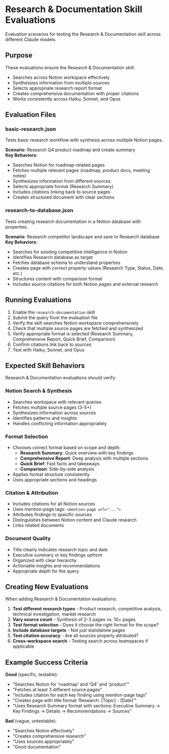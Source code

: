 # Research & Documentation Skill Evaluations

Evaluation scenarios for testing the Research & Documentation skill across different Claude models.

## Purpose

These evaluations ensure the Research & Documentation skill:
- Searches across Notion workspace effectively
- Synthesizes information from multiple sources
- Selects appropriate research report format
- Creates comprehensive documentation with proper citations
- Works consistently across Haiku, Sonnet, and Opus

## Evaluation Files

### basic-research.json
Tests basic research workflow with synthesis across multiple Notion pages.

**Scenario**: Research Q4 product roadmap and create summary  
**Key Behaviors**:
- Searches Notion for roadmap-related pages
- Fetches multiple relevant pages (roadmap, product docs, meeting notes)
- Synthesizes information from different sources
- Selects appropriate format (Research Summary)
- Includes citations linking back to source pages
- Creates structured document with clear sections

### research-to-database.json
Tests creating research documentation in a Notion database with properties.

**Scenario**: Research competitor landscape and save to Research database  
**Key Behaviors**:
- Searches for existing competitive intelligence in Notion
- Identifies Research database as target
- Fetches database schema to understand properties
- Creates page with correct property values (Research Type, Status, Date, etc.)
- Structures content with comparison format
- Includes source citations for both Notion pages and external research

## Running Evaluations

1. Enable the `research-documentation` skill
2. Submit the query from the evaluation file
3. Verify the skill searches Notion workspace comprehensively
4. Check that multiple source pages are fetched and synthesized
5. Verify appropriate format is selected (Research Summary, Comprehensive Report, Quick Brief, Comparison)
6. Confirm citations link back to sources
7. Test with Haiku, Sonnet, and Opus

## Expected Skill Behaviors

Research & Documentation evaluations should verify:

### Notion Search & Synthesis
- Searches workspace with relevant queries
- Fetches multiple source pages (3-5+)
- Synthesizes information across sources
- Identifies patterns and insights
- Handles conflicting information appropriately

### Format Selection
- Chooses correct format based on scope and depth:
  - **Research Summary**: Quick overview with key findings
  - **Comprehensive Report**: Deep analysis with multiple sections
  - **Quick Brief**: Fast facts and takeaways
  - **Comparison**: Side-by-side analysis
- Applies format structure consistently
- Uses appropriate sections and headings

### Citation & Attribution
- Includes citations for all Notion sources
- Uses mention-page tags: `<mention-page url="...">`
- Attributes findings to specific sources
- Distinguishes between Notion content and Claude research
- Links related documents

### Document Quality
- Title clearly indicates research topic and date
- Executive summary or key findings upfront
- Organized with clear hierarchy
- Actionable insights and recommendations
- Appropriate depth for the query

## Creating New Evaluations

When adding Research & Documentation evaluations:

1. **Test different research types** - Product research, competitive analysis, technical investigation, market research
2. **Vary source count** - Synthesis of 2-3 pages vs. 10+ pages
3. **Test format selection** - Does it choose the right format for the scope?
4. **Include database targets** - Not just standalone pages
5. **Test citation accuracy** - Are all sources properly attributed?
6. **Cross-workspace search** - Testing search across teamspaces if applicable

## Example Success Criteria

**Good** (specific, testable):
- "Searches Notion for 'roadmap' and 'Q4' and 'product'"
- "Fetches at least 3 different source pages"
- "Includes citation for each key finding using mention-page tags"
- "Creates page with title format 'Research: [Topic] - [Date]'"
- "Uses Research Summary format with sections: Executive Summary → Key Findings → Details → Recommendations → Sources"

**Bad** (vague, untestable):
- "Searches Notion effectively"
- "Creates comprehensive research"
- "Uses sources appropriately"
- "Good documentation"

